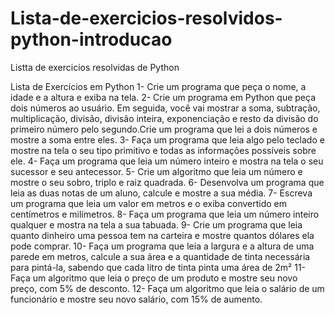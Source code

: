 # Lista-de-exercicios-resolvidos-python-introducao
Listta de exercicios resolvidas de Python

Lista de Exercícios em Python
1-	Crie um programa que peça o nome, a idade e a altura e exiba na tela.
2-	Crie um programa em Python que peça dois números ao usuário. Em seguida, você vai mostrar a soma, subtração, multiplicação, divisão, divisão inteira, exponenciação e resto da divisão do primeiro número pelo segundo.Crie um programa que lei a dois números e mostre a soma entre eles.
3-	Faça um programa que leia algo pelo teclado e mostre na tela o seu tipo primitivo e todas as informações possíveis sobre ele.
4-	Faça um programa que leia um número inteiro e mostra na tela o seu sucessor e seu antecessor.
5-	Crie um algoritmo que leia um número e mostre o seu sobro, triplo e raiz quadrada.
6-	Desenvolva um programa que leia as duas notas de um aluno, calcule e mostre a sua média.
7-	Escreva um programa que leia um valor em metros e o exiba convertido em centímetros e milímetros.
8-	Faça um programa que leia um número inteiro qualquer e mostra na tela a sua tabuada.
9-	Crie um programa que leia quanto dinheiro uma pessoa tem na carteira e mostre quantos dólares ela pode comprar.
10-	Faça um programa que leia a largura e a altura de uma parede em metros, calcule a sua área e a quantidade de tinta necessária para pintá-la, sabendo que cada litro de tinta pinta uma área de 2m²
11-	Faça um algoritmo que leia o preço de um produto e mostre seu novo preço, com 5% de desconto.
12-	 Faça um algoritmo que leia o salário de um funcionário e mostre seu novo salário, com 15% de aumento.

